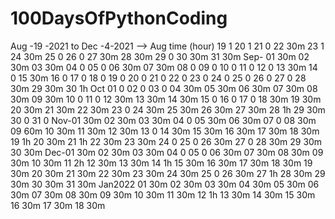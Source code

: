 # 100DaysOfPythonCoding
Aug -19 -2021 to Dec -4-2021
--> Aug  time (hour)
    19   1
    20   1
    21   0
    22   30m
    23   1
    24   30m
    25   0
    26   0
    27   30m
    28   30m
    29   0
    30   30m
    31   30m
Sep- 01  30m
    02   30m
    03   30m
    04   0
    05   0
    06   30m
    07   30m
    08   0
    09   0
    10   0
    11   0
    12   0
    13   30m
    14   0
    15   30m
    16   0
    17   0
    18   0
    19   0
    20   0
    21   0
    22   0
    23   0
    24   0
    25   0
    26   0
    27   0
    28   30m
    29   30m
    30   1h
Oct 01   0
    02   0
    03   0
    04   30m
    05   30m
    06   30m
    07   30m
    08   30m
    09   30m
    10   0
    11   0
    12   30m
    13   30m
    14   30m
    15   0
    16   0
    17   0
    18   30m
    19   30m
    20   30m
    21   30m
    22   30m
    23   0
    24   30m
    25   30m
    26   30m
    27   30m
    28   1h
    29   30m
    30   0
    31   0
Nov-01   30m
    02   30m
    03   30m
    04   0
    05   30m
    06   30m
    07   0
    08   30m
    09   60m
    10   30m
    11   30m
    12   30m
    13   0
    14   30m
    15   30m
    16   30m
    17   30m
    18   30m
    19   1h
    20   30m
    21   1h
    22   30m
    23   30m
    24   0
    25   0
    26   30m
    27   0
    28   30m
    29   30m
    30   30m
Dec-01   30m
    02   30m
    03   30m
    04   0
    05   0
    06   30m
    07   30m
    08   30m
    09   30m
    10   30m
    11   2h
    12   30m
    13   30m
    14   1h
    15   30m
    16   30m
    17   30m
    18   30m
    19   30m
    20   30m
    21   30m
    22   30m
    23   30m
    24   30m
    25   0
    26   30m
    27   1h
    28   30m
    29   30m
    30   30m
    31   30m
Jan2022 
    01   30m
    02   30m
    03   30m
    04   30m
    05   30m
    06   30m
    07   30m
    08   30m
    09   30m
    10   30m
    11   30m
    12   1h
    13   30m
    14   30m
    15   30m
    16   30m
    17   30m
    18   30m

